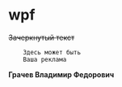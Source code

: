 # wpf
~~Зачеркнутый текст~~
```
    Здесь может быть
    Ваша реклама
```
**Грачев Владимир Федорович**
